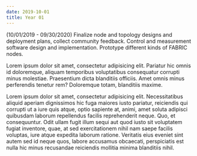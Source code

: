 ```yaml
---
date: 2019-10-01
title: Year 01
---
```


(10/01/2019 - 09/30/2020) Finalize node and topology designs and deployment plans, collect community feedback. Control and measurement software design and implementation. Prototype different kinds of FABRIC nodes.

Lorem ipsum dolor sit amet, consectetur adipisicing elit. Pariatur hic omnis id doloremque, aliquam temporibus voluptatibus consequatur corrupti minus molestiae. Praesentium dicta blanditiis officiis. Amet omnis minus perferendis tenetur rem? Doloremque totam, blanditiis maxime.

Lorem ipsum dolor sit amet, consectetur adipisicing elit. Necessitatibus aliquid aperiam dignissimos hic fuga maiores iusto pariatur, reiciendis qui corrupti ut a iure quis atque, optio sapiente at, animi, amet soluta adipisci quibusdam laborum repellendus facilis reprehenderit neque. Quo, et consequuntur. Odit ullam fugit illum sequi aut quod iusto sit voluptatem fugiat inventore, quae, at sed exercitationem nihil nam saepe facilis voluptas, iure atque expedita laborum ratione. Veritatis eius eveniet sint autem sed id neque quos, labore accusamus obcaecati, perspiciatis est nulla hic minus recusandae reiciendis mollitia minima blanditiis nihil.